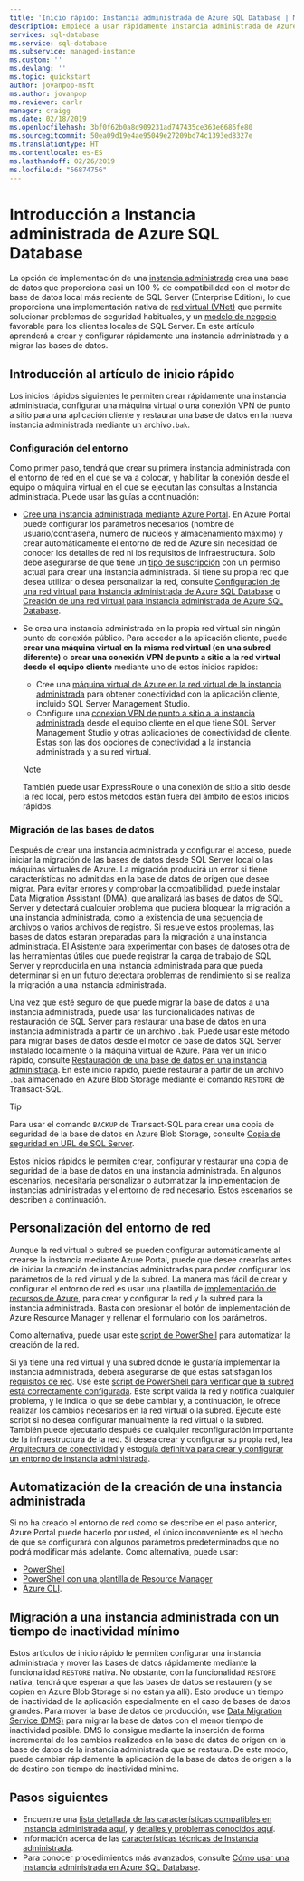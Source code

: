 ```yaml
---
title: 'Inicio rápido: Instancia administrada de Azure SQL Database | Microsoft Docs'
description: Empiece a usar rápidamente Instancia administrada de Azure SQL Database.
services: sql-database
ms.service: sql-database
ms.subservice: managed-instance
ms.custom: ''
ms.devlang: ''
ms.topic: quickstart
author: jovanpop-msft
ms.author: jovanpop
ms.reviewer: carlr
manager: craigg
ms.date: 02/18/2019
ms.openlocfilehash: 3bf0f62b0a8d909231ad747435ce363e6686fe80
ms.sourcegitcommit: 50ea09d19e4ae95049e27209bd74c1393ed8327e
ms.translationtype: HT
ms.contentlocale: es-ES
ms.lasthandoff: 02/26/2019
ms.locfileid: "56874756"
---
```

# <a name="getting-started-with-azure-sql-database-managed-instance"></a>Introducción a Instancia administrada de Azure SQL Database

La opción de implementación de una [instancia administrada](sql-database-managed-instance-index.yml) crea una base de datos que proporciona casi un 100 % de compatibilidad con el motor de base de datos local más reciente de SQL Server (Enterprise Edition), lo que proporciona una implementación nativa de [red virtual (VNet)](../virtual-network/virtual-networks-overview.md) que permite solucionar problemas de seguridad habituales, y un [modelo de negocio](https://azure.microsoft.com/pricing/details/sql-database/) favorable para los clientes locales de SQL Server. En este artículo aprenderá a crear y configurar rápidamente una instancia administrada y a migrar las bases de datos.

## <a name="quickstart-overview"></a>Introducción al artículo de inicio rápido

Los inicios rápidos siguientes le permiten crear rápidamente una instancia administrada, configurar una máquina virtual o una conexión VPN de punto a sitio para una aplicación cliente y restaurar una base de datos en la nueva instancia administrada mediante un archivo`.bak`.

### <a name="configure-environment"></a>Configuración del entorno
Como primer paso, tendrá que crear su primera instancia administrada con el entorno de red en el que se va a colocar, y habilitar la conexión desde el equipo o máquina virtual en el que se ejecutan las consultas a Instancia administrada. Puede usar las guías a continuación:

- [Cree una instancia administrada mediante Azure Portal](sql-database-managed-instance-get-started.md). En Azure Portal puede configurar los parámetros necesarios (nombre de usuario/contraseña, número de núcleos y almacenamiento máximo) y crear automáticamente el entorno de red de Azure sin necesidad de conocer los detalles de red ni los requisitos de infraestructura. Solo debe asegurarse de que tiene un [tipo de suscripción](sql-database-managed-instance-resource-limits.md#supported-subscription-types) con un permiso actual para crear una instancia administrada. Si tiene su propia red que desea utilizar o desea personalizar la red, consulte [Configuración de una red virtual para Instancia administrada de Azure SQL Database](sql-database-managed-instance-configure-vnet-subnet.md) o [Creación de una red virtual para Instancia administrada de Azure SQL Database](sql-database-managed-instance-create-vnet-subnet.md).
- Se crea una instancia administrada en la propia red virtual sin ningún punto de conexión público. Para acceder a la aplicación cliente, puede **crear una máquina virtual en la misma red virtual (en una subred diferente)** o **crear una conexión VPN de punto a sitio a la red virtual desde el equipo cliente** mediante uno de estos inicios rápidos:

  - Cree una [máquina virtual de Azure en la red virtual de la instancia administrada](sql-database-managed-instance-configure-vm.md) para obtener conectividad con la aplicación cliente, incluido SQL Server Management Studio.
  - Configure una [conexión VPN de punto a sitio a la instancia administrada](sql-database-managed-instance-configure-p2s.md) desde el equipo cliente en el que tiene SQL Server Management Studio y otras aplicaciones de conectividad de cliente. Estas son las dos opciones de conectividad a la instancia administrada y a su red virtual.

  > [!NOTE]
  > También puede usar ExpressRoute o una conexión de sitio a sitio desde la red local, pero estos métodos están fuera del ámbito de estos inicios rápidos.

### <a name="migrate-your-databases"></a>Migración de las bases de datos 
Después de crear una instancia administrada y configurar el acceso, puede iniciar la migración de las bases de datos desde SQL Server local o las máquinas virtuales de Azure. La migración producirá un error si tiene características no admitidas en la base de datos de origen que desee migrar. Para evitar errores y comprobar la compatibilidad, puede instalar [Data Migration Assistant (DMA)](https://www.microsoft.com/download/details.aspx?id=53595), que analizará las bases de datos de SQL Server y detectará cualquier problema que pudiera bloquear la migración a una instancia administrada, como la existencia de una [secuencia de archivos](https://docs.microsoft.com/sql/relational-databases/blob/filestream-sql-server) o varios archivos de registro. Si resuelve estos problemas, las bases de datos estarán preparadas para la migración a una instancia administrada. El [Asistente para experimentar con bases de datos](https://blogs.msdn.microsoft.com/datamigration/2018/08/06/release-database-experimentation-assistant-dea-v2-6/)es otra de las herramientas útiles que puede registrar la carga de trabajo de SQL Server y reproducirla en una instancia administrada para que pueda determinar si en un futuro detectara problemas de rendimiento si se realiza la migración a una instancia administrada.

Una vez que esté seguro de que puede migrar la base de datos a una instancia administrada, puede usar las funcionalidades nativas de restauración de SQL Server para restaurar una base de datos en una instancia administrada a partir de un archivo `.bak`. Puede usar este método para migrar bases de datos desde el motor de base de datos SQL Server instalado localmente o la máquina virtual de Azure. Para ver un inicio rápido, consulte [Restauración de una base de datos en una instancia administrada](sql-database-managed-instance-get-started-restore.md). En este inicio rápido, puede restaurar a partir de un archivo `.bak` almacenado en Azure Blob Storage mediante el comando `RESTORE` de Transact-SQL. 

> [!TIP]
> Para usar el comando `BACKUP` de Transact-SQL para crear una copia de seguridad de la base de datos en Azure Blob Storage, consulte [Copia de seguridad en URL de SQL Server](https://docs.microsoft.com/sql/relational-databases/backup-restore/sql-server-backup-to-url).

Estos inicios rápidos le permiten crear, configurar y restaurar una copia de seguridad de la base de datos en una instancia administrada. En algunos escenarios, necesitaría personalizar o automatizar la implementación de instancias administradas y el entorno de red necesario. Estos escenarios se describen a continuación.

## <a name="customize-network-environment"></a>Personalización del entorno de red

Aunque la red virtual o subred se pueden configurar automáticamente al crearse la instancia mediante Azure Portal, puede que desee crearlas antes de iniciar la creación de instancias administradas para poder configurar los parámetros de la red virtual y de la subred. La manera más fácil de crear y configurar el entorno de red es usar una plantilla de [implementación de recursos de Azure](sql-database-managed-instance-create-vnet-subnet.md), para crear y configurar la red y la subred para la instancia administrada. Basta con presionar el botón de implementación de Azure Resource Manager y rellenar el formulario con los parámetros. 

Como alternativa, puede usar este [script de PowerShell](https://www.powershellmagazine.com/2018/07/23/configuring-azure-environment-to-set-up-azure-sql-database-managed-instance-preview/) para automatizar la creación de la red.

Si ya tiene una red virtual y una subred donde le gustaría implementar la instancia administrada, deberá asegurarse de que estas satisfagan los [requisitos de red](sql-database-managed-instance-connectivity-architecture.md#network-requirements). Use este [script de PowerShell para verificar que la subred está correctamente configurada](sql-database-managed-instance-configure-vnet-subnet.md). Este script valida la red y notifica cualquier problema, y le indica lo que se debe cambiar y, a continuación, le ofrece realizar los cambios necesarios en la red virtual o la subred. Ejecute este script si no desea configurar manualmente la red virtual o la subred. También puede ejecutarlo después de cualquier reconfiguración importante de la infraestructura de la red. Si desea crear y configurar su propia red, lea [Arquitectura de conectividad](sql-database-managed-instance-connectivity-architecture.md) y esto[guía definitiva para crear y configurar un entorno de instancia administrada](https://medium.com/azure-sqldb-managed-instance/the-ultimate-guide-for-creating-and-configuring-azure-sql-managed-instance-environment-91ff58c0be01).

## <a name="automating-creation-of-a-managed-instance"></a>Automatización de la creación de una instancia administrada

 Si no ha creado el entorno de red como se describe en el paso anterior, Azure Portal puede hacerlo por usted, el único inconveniente es el hecho de que se configurará con algunos parámetros predeterminados que no podrá modificar más adelante. Como alternativa, puede usar:

- [PowerShell](https://blogs.msdn.microsoft.com/sqlserverstorageengine/2018/06/27/quick-start-script-create-azure-sql-managed-instance-using-powershell/)
- [PowerShell con una plantilla de Resource Manager](scripts/sql-managed-instance-create-powershell-azure-resource-manager-template.md)
- [Azure CLI](https://blogs.msdn.microsoft.com/sqlserverstorageengine/2018/11/14/create-azure-sql-managed-instance-using-azure-cli/).

## <a name="migrating-to-a-managed-instance-with-minimal-downtime"></a>Migración a una instancia administrada con un tiempo de inactividad mínimo

Estos artículos de inicio rápido le permiten configurar una instancia administrada y mover las bases de datos rápidamente mediante la funcionalidad `RESTORE` nativa. No obstante, con la funcionalidad `RESTORE` nativa, tendrá que esperar a que las bases de datos se restauren (y se copien en Azure Blob Storage si no están ya allí). Esto produce un tiempo de inactividad de la aplicación especialmente en el caso de bases de datos grandes. Para mover la base de datos de producción, use [Data Migration Service (DMS)](https://docs.microsoft.com/azure/dms/tutorial-sql-server-to-managed-instance?toc=/azure/sql-database/toc.json) para migrar la base de datos con el menor tiempo de inactividad posible. DMS lo consigue mediante la inserción de forma incremental de los cambios realizados en la base de datos de origen en la base de datos de la instancia administrada que se restaura. De este modo, puede cambiar rápidamente la aplicación de la base de datos de origen a la de destino con tiempo de inactividad mínimo.

## <a name="next-steps"></a>Pasos siguientes

- Encuentre una [lista detallada de las características compatibles en Instancia administrada aquí](sql-database-features.md), y [detalles y problemas conocidos aquí](sql-database-managed-instance-transact-sql-information.md).
- Información acerca de las [características técnicas de Instancia administrada](sql-database-managed-instance-resource-limits.md#instance-level-resource-limits). 
- Para conocer procedimientos más avanzados, consulte [Cómo usar una instancia administrada en Azure SQL Database](sql-database-howto-managed-instance.md). 
